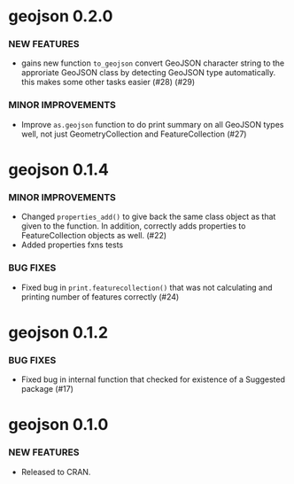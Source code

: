 geojson 0.2.0
=============

### NEW FEATURES

* gains new function `to_geojson` convert GeoJSON character
string to the approriate GeoJSON class by detecting GeoJSON
type automatically. this makes some other tasks easier
(#28) (#29)

### MINOR IMPROVEMENTS

* Improve `as.geojson` function to do print summary on
all GeoJSON types well, not just GeometryCollection
and FeatureCollection (#27)


geojson 0.1.4
=============

### MINOR IMPROVEMENTS

* Changed `properties_add()` to give back the same class object
as that given to the function. In addition, correctly adds properties
to FeatureCollection objects as well. (#22)
* Added properties fxns tests

### BUG FIXES

* Fixed bug in `print.featurecollection()` that was not calculating and
printing number of features correctly (#24)


geojson 0.1.2
=============

### BUG FIXES

* Fixed bug in internal function that checked for existence
of a Suggested package (#17)


geojson 0.1.0
=============

### NEW FEATURES

* Released to CRAN.
